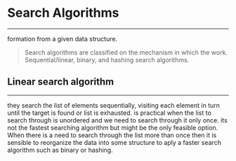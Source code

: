 # Search Algorithms
---
formation from a given data structure.
> Search algorithms are classified on the mechanism in which the work.
> Sequential/linear, binary, and hashing search algorithms.

## Linear search algorithm
---
they search the list of elements sequentially, visiting each element in turn until the target is found
or list is exhausted.
is practical when the list to search through is unordered and we need to search through it only once.
its not the fastest searching algorithm but might be the only feasible option.
When there is a need to search through the list more than once then it is sensible to reorganize the data
into some structure to aply a faster search algorithm such as binary or hashing.
